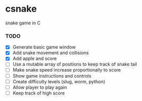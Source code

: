 # csnake
snake game in C

### TODO

- [x] Generate basic game window 
- [x] Add snake movement and collisions
- [x] Add apple and score
- [ ] Use a mutable array of positions to keep track of snake tail
- [ ] Make snake speed increase proportionally to score
- [ ] Show game instructions and controls
- [ ] Create difficulty levels (slug, worm, python)
- [ ] Allow player to play again
- [ ] Keep track of high score

